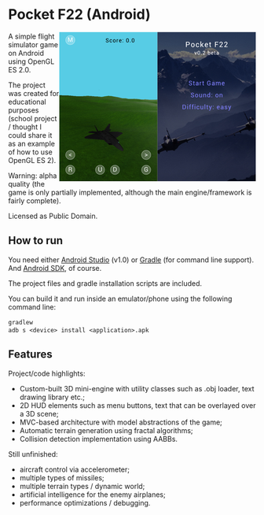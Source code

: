 Pocket F22 (Android)
====================

<img src="docs/images/screenshot-menu-small.png" alt="" align="right" />
<img src="docs/images/screenshot-game-small.png" alt="" align="right" />

A simple flight simulator game on Android using OpenGL ES 2.0.

The project was created for educational purposes (school project / thought I could share it as an example of how to use OpenGL ES 2).

Warning: alpha quality (the game is only partially implemented, although the main engine/framework is fairly complete).

Licensed as Public Domain.


How to run
----------

You need either [Android Studio](http://developer.android.com/tools/studio/index.html) (v1.0) or [Gradle](https://gradle.org/) (for command line support).
And [Android SDK](http://developer.android.com/sdk/index.html), of course.

The project files and gradle installation scripts are included.

You can build it and run inside an emulator/phone using the following command line: 

	gradlew
	adb ­s <device> install <application>.apk


Features
--------

Project/code highlights:

* Custom-built 3D mini-engine with utility classes such as .obj loader, text drawing library etc.;
* 2D HUD elements such as menu buttons, text that can be overlayed over a 3D scene;
* MVC-based architecture with model abstractions of the game;
* Automatic terrain generation using fractal algorithms;
* Collision detection implementation using AABBs.

Still unfinished:

* aircraft control via accelerometer;
* multiple types of missiles;
* multiple terrain types / dynamic world;
* artificial intelligence for the enemy airplanes;
* performance optimizations / debugging.


